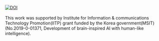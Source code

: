 
[![DOI](https://zenodo.org/badge/510600303.svg)](https://zenodo.org/badge/latestdoi/510600303)
\
\
This work was supported by Institute for Information & communications Technology Promotion(IITP) grant funded by the Korea government(MSIT) (No.2019-0-01371, Development of brain-inspired AI with human-like intelligence).
